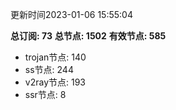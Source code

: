 更新时间2023-01-06 15:55:04

**总订阅: 73**
**总节点: 1502**
**有效节点: 585**
- trojan节点: 140
- ss节点: 244
- v2ray节点: 193
- ssr节点: 8
